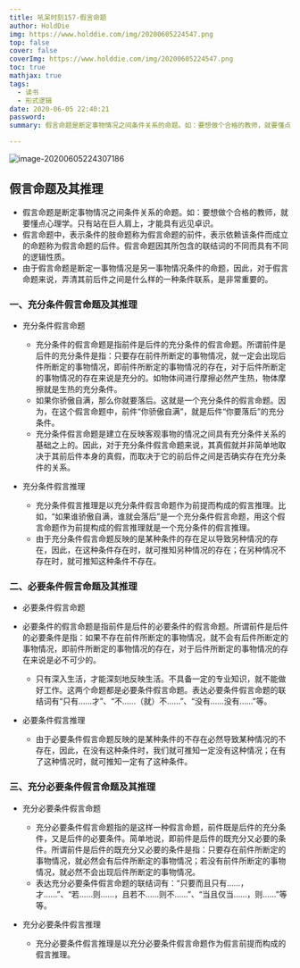 ```yaml
---
title: 吼呆时刻157-假言命题
author: HoldDie
img: https://www.holddie.com/img/20200605224547.png
top: false
cover: false
coverImg: https://www.holddie.com/img/20200605224547.png
toc: true
mathjax: true
tags:
  - 读书
  - 形式逻辑
date: 2020-06-05 22:40:21
password:
summary: 假言命题是断定事物情况之间条件关系的命题。如：要想做个合格的教师，就要懂点心理学。

---
```


![image-20200605224307186](https://www.holddie.com/img/20200605224547.png)

## 假言命题及其推理

- 假言命题是断定事物情况之间条件关系的命题。如：要想做个合格的教师，就要懂点心理学。只有站在巨人肩上，才能具有远见卓识。
- 假言命题中，表示条件的肢命题称为假言命题的前件，表示依赖该条件而成立的命题称为假言命题的后件。假言命题因其所包含的联结词的不同而具有不同的逻辑性质。
- 由于假言命题是断定一事物情况是另一事物情况条件的命题，因此，对于假言命题来说，弄清其前后件之间是什么样的一种条件联系，是非常重要的。

### 一、充分条件假言命题及其推理

- 充分条件假言命题

	- 充分条件的假言命题是指前件是后件的充分条件的假言命题。所谓前件是后件的充分条件是指：只要存在前件所断定的事物情况，就一定会出现后件所断定的事物情况，即前件所断定的事物情况的存在，对于后件所断定的事物情况的存在来说是充分的。如物体间进行摩擦必然产生热，物体摩擦就是生热的充分条件。
	- 如果你骄傲自满，那么你就要落后。这就是一个充分条件的假言命题。因为，在这个假言命题中，前件“你骄傲自满”，就是后件“你要落后”的充分条件。
	- 充分条件假言命题是建立在反映客观事物的情况之间具有充分条件关系的基础之上的。因此，对于充分条件假言命题来说，其真假就并非简单地取决于其前后件本身的真假，而取决于它的前后件之间是否确实存在充分条件的关系。

- 充分条件假言推理

	- 充分条件假言推理是以充分条件假言命题作为前提而构成的假言推理。比如，“如果谁骄傲自满，谁就会落后”是一个充分条件假言命题，用这个假言命题作为前提构成的假言推理就是一个充分条件的假言推理。
	- 由于充分条件假言命题反映的是某种条件的存在足以导致另种情况的存在，因此，在这种条件存在时，就可推知另种情况的存在；在另种情况不存在时，就可推知这种条件不存在。

### 二、必要条件假言命题及其推理

- 必要条件假言命题
- 必要条件的假言命题是指前件是后件的必要条件的假言命题。所谓前件是后件的必要条件是指：如果不存在前件所断定的事物情况，就不会有后件所断定的事物情况，即前件所断定的事物情况的存在，对于后件所断定的事物情况的存在来说是必不可少的。
	- 只有深入生活，才能深刻地反映生活。不具备一定的专业知识，就不能做好工作。这两个命题都是必要条件假言命题。表达必要条件假言命题的联结词有“只有……才”、“不……（就）不……”、“没有……没有……”等。
	
- 必要条件假言推理

	- 由于必要条件假言命题反映的是某种条件的不存在必然导致某种情况的不存在，因此，在没有这种条件时，我们就可推知一定没有这种情况；在有了这种情况时，就可推知一定有了这种条件。

### 三、充分必要条件假言命题及其推理

- 充分必要条件假言命题

	- 充分必要条件假言命题指的是这样一种假言命题，前件既是后件的充分条件，又是后件的必要条件。简单地说，即前件是后件的既充分又必要的条件。所谓前件是后件的既充分又必要的条件是指：只要存在前件所断定的事物情况，就必然会有后件所断定的事物情况；若没有前件所断定的事物情况，就必然不会出现后件所断定的事物情况。
	- 表达充分必要条件假言命题的联结词有：“只要而且只有……，才……”、“若……则……，且若不……则不……”、“当且仅当……，则……”等等。

- 充分必要条件假言推理

	- 充分必要条件假言推理是以充分必要条件假言命题作为假言前提而构成的假言推理。